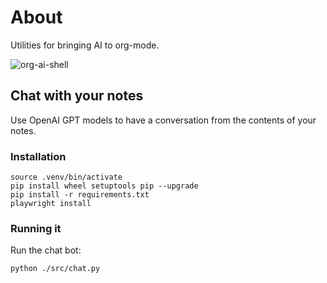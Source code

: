 # About

Utilities for bringing AI to org-mode.

![org-ai-shell](https://github.com/alexkehayias/org-ai/assets/627790/3c00cac3-4208-4e10-9b15-e83b1439695f)

## Chat with your notes

Use OpenAI GPT models to have a conversation from the contents of your notes.

### Installation

```
source .venv/bin/activate
pip install wheel setuptools pip --upgrade
pip install -r requirements.txt
playwright install
```

### Running it

Run the chat bot:

```
python ./src/chat.py
```
